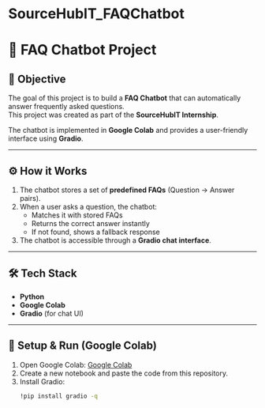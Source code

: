 # SourceHubIT_FAQChatbot
# 🤖 FAQ Chatbot Project

## 📍 Objective
The goal of this project is to build a **FAQ Chatbot** that can automatically answer frequently asked questions.  
This project was created as part of the **SourceHubIT Internship**.

The chatbot is implemented in **Google Colab** and provides a user-friendly interface using **Gradio**.

---

## ⚙️ How it Works
1. The chatbot stores a set of **predefined FAQs** (Question → Answer pairs).  
2. When a user asks a question, the chatbot:  
   - Matches it with stored FAQs  
   - Returns the correct answer instantly  
   - If not found, shows a fallback response  
3. The chatbot is accessible through a **Gradio chat interface**.

---

## 🛠️ Tech Stack
- **Python**  
- **Google Colab**  
- **Gradio** (for chat UI)  

---

## 🚀 Setup & Run (Google Colab)

1. Open Google Colab: [Google Colab](https://colab.research.google.com/)  
2. Create a new notebook and paste the code from this repository.  
3. Install Gradio:  
   ```bash
   !pip install gradio -q
